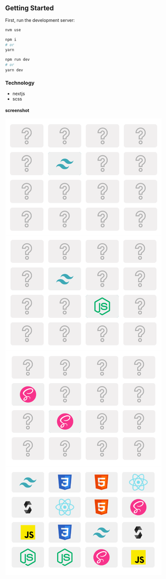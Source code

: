 ## Getting Started

First, run the development server:


```bash
nvm use
```

```bash
npm i 
# or
yarn
```

```bash
npm run dev
# or
yarn dev
```

### Technology
- nextjs
- scss

#### screenshot

![plot](./components/guideimages/s1.png)
![plot](./components/guideimages/s2.png)
![plot](./components/guideimages/s3.png)
![plot](./components/guideimages/s4.png)
